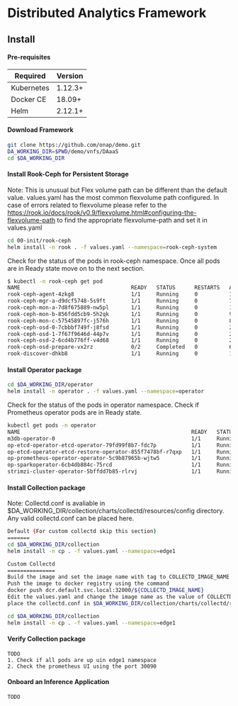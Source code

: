 # Distributed Analytics Framework
## Install

#### Pre-requisites
| Required   | Version |
|------------|---------|
| Kubernetes | 1.12.3+ |
| Docker CE  | 18.09+  |
| Helm       | 2.12.1+ |
#### Download Framework
```bash
git clone https://github.com/onap/demo.git
DA_WORKING_DIR=$PWD/demo/vnfs/DAaaS
cd $DA_WORKING_DIR
```

#### Install Rook-Ceph for Persistent Storage
Note: This is unusual but Flex volume path can be different than the default value. values.yaml has the most common flexvolume path configured. In case of errors related to flexvolume please refer to the https://rook.io/docs/rook/v0.9/flexvolume.html#configuring-the-flexvolume-path to find the appropriate flexvolume-path and set it in values.yaml
```bash
cd 00-init/rook-ceph
helm install -n rook . -f values.yaml --namespace=rook-ceph-system
```
Check for the status of the pods in rook-ceph namespace. Once all pods are in Ready state move on to the next section.
```bash
$ kubectl -n rook-ceph get pod
NAME                                   READY   STATUS      RESTARTS   AGE
rook-ceph-agent-4zkg8                  1/1     Running     0          140s
rook-ceph-mgr-a-d9dcf5748-5s9ft        1/1     Running     0          77s
rook-ceph-mon-a-7d8f675889-nw5pl       1/1     Running     0          105s
rook-ceph-mon-b-856fdd5cb9-5h2qk       1/1     Running     0          94s
rook-ceph-mon-c-57545897fc-j576h       1/1     Running     0          85s
rook-ceph-osd-0-7cbbbf749f-j8fsd       1/1     Running     0          25s
rook-ceph-osd-1-7f67f9646d-44p7v       1/1     Running     0          25s
rook-ceph-osd-2-6cd4b776ff-v4d68       1/1     Running     0          25s
rook-ceph-osd-prepare-vx2rz            0/2     Completed   0          60s
rook-discover-dhkb8                    1/1     Running     0          140s
```

#### Install Operator package
```bash
cd $DA_WORKING_DIR/operator
helm install -n operator . -f values.yaml --namespace=operator
```
Check for the status of the pods in operator namespace. Check if Prometheus operator pods are in Ready state.
```bash
kubectl get pods -n operator
NAME                                                      READY   STATUS    RESTARTS
m3db-operator-0                                           1/1     Running   0       -etcd-operator-etcd-backup-operator-6cdc577f7d-ltgsr      1/1     Running   0
op-etcd-operator-etcd-operator-79fd99f8b7-fdc7p           1/1     Running   0
op-etcd-operator-etcd-restore-operator-855f7478bf-r7qxp   1/1     Running   0
op-prometheus-operator-operator-5c9b87965b-wjtw5          1/1     Running   1
op-sparkoperator-6cb4db884c-75rcd                         1/1     Running   0
strimzi-cluster-operator-5bffdd7b85-rlrvj                 1/1     Running   0
```

#### Install Collection package
Note: Collectd.conf is avaliable in $DA_WORKING_DIR/collection/charts/collectd/resources/config directory. Any valid collectd.conf can be placed here.
```bash
Default (For custom collectd skip this section)
=======
cd $DA_WORKING_DIR/collection
helm install -n cp . -f values.yaml --namespace=edge1

Custom Collectd
===============
Build the image and set the image name with tag to COLLECTD_IMAGE_NAME
Push the image to docker registry using the command
docker push dcr.default.svc.local:32000/${COLLECTD_IMAGE_NAME}
Edit the values.yaml and change the image name as the value of COLLECTD_IMAGE_NAME
place the collectd.conf in $DA_WORKING_DIR/collection/charts/collectd/resources/config directory

cd $DA_WORKING_DIR/collection
helm install -n cp . -f values.yaml --namespace=edge1
```

#### Verify Collection package
```
TODO
1. Check if all pods are up uin edge1 namespace
2. Check the prometheus UI using the port 30090
```
#### Onboard an Inference Application
```
TODO
```